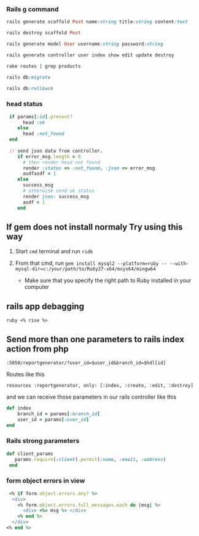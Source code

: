 ### Rails g command
````ruby
rails generate scaffold Post name:string title:string content:text
````
````ruby
rails destroy scaffold Post
````
````ruby
rails generate model User username:string password:string
````
````ruby
rails generate controller user index show edit update destroy
````
````ruby
rake routes | grep products
````
````ruby
rails db:migrate
````
````ruby
rails db:rollback
````


### head status
````ruby
 if params[:id].present?
      head :ok
    else
      head :not_found
 end
 
 // send json data from controller.
    if error_msg.length > 0
      # then render head not found
      render :status => :not_found, :json => error_msg
      asdfasdf = 1
    else
      success_msg
      # otherwise send ok status
      render json: success_msg
      asdf = 1
    end
````


## If gem does not install normaly Try using this way
1. Start  `cmd` terminal and run `ridk`

2. From that cmd, run `gem install mysql2 --platform=ruby -- --with-mysql-dir=c:/your/path/to/Ruby27-x64/msys64/mingw64`
   
   * Make sure that you specify the right path to Ruby installed in your computer

## rails app debagging
``ruby
<% rise %>
``

## Send more than one parameters to rails index action from php

``:5050/reportgenerator/?user_id=$user_id&branch_id=$hdl[id]``

Routes like this 

``resources :reportgenerator, only: [:index, :create, :edit, :destroy]``

and we can receive those parameters in our rails controller like this 

````ruby
def index
    branch_id = params[:branch_id]
    user_id = params[:user_id]
end
 ````
 
 ### Rails strong parameters
 
 ````ruby
 def client_params
    params.require(:client).permit(:name, :email, :address)
  end
  ````
  ### form object errors in view
  ````ruby
   <% if form.object.errors.any? %>
    <div>
      <% form.object.errors.full_messages.each do |msg| %>
        <div> <%= msg %> </div>
      <% end %>
    </div>
  <% end %>
  ````
